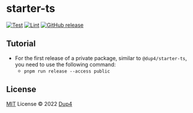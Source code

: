 # starter-ts

[![Test][gh-ci-test-badge]][gh-ci-test]
[![Lint][gh-ci-lint-badge]][gh-ci-lint]
[![GitHub release][gh-release-badge]][gh-release]

## Tutorial

* For the first release of a private package, similar to `@dup4/starter-ts`, you need to use the following command:
  * `pnpm run release --access public`

## License

[MIT](./LICENSE) License © 2022 [Dup4][dup4]

[dup4]: https://github.com/Dup4
[gh-ci-test-badge]: https://github.com/Dup4/starter-ts/actions/workflows/test.yml/badge.svg
[gh-ci-test]: https://github.com/Dup4/starter-ts/actions/workflows/test.yml
[gh-ci-lint-badge]: https://github.com/Dup4/starter-ts/actions/workflows/lint.yml/badge.svg
[gh-ci-lint]: https://github.com/Dup4/starter-ts/actions/workflows/lint.yml
[gh-release-badge]: https://img.shields.io/github/release/Dup4/starter-ts.svg
[gh-release]: https://GitHub.com/Dup4/starter-ts/releases
